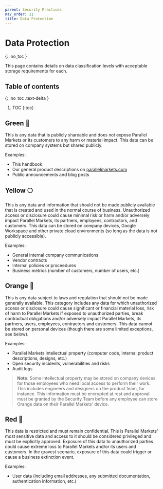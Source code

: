 ```yaml
---
parent: Security Practices
nav_order: 11
title: Data Protection
---
```

# Data Protection
{: .no_toc }

This page contains details on data classification levels with acceptable storage requirements for each.

## Table of contents
{: .no_toc .text-delta }

1. TOC
{:toc}

## Green :green_book:
This is any data that is publicly shareable and does not expose Parallel Markets or its customers to any harm or material impact.  This data can be stored on company systems but shared publicly.

Examples:

 * This handbook
 * Our general product descriptions on [parallelmarkets.com](https://parallelmarkets.com)
 * Public announcements and blog posts

## Yellow :full_moon:
This is any data and information that should not be made publicly available that is created and used in the normal course of business. Unauthorized access or disclosure could cause minimal risk or harm and/or adversely impact Parallel Markets, its partners, employees, contractors, and customers.  This data can be stored on company devices, Google Workspace and other private cloud environments (so long as the data is not publicly accessible).

Examples:

 * General internal company communications
 * Vendor contracts
 * Internal policies or proceedures
 * Business metrics (number of customers, number of users, etc.)

## Orange :large_orange_diamond:

This is any data subject to laws and regulation that should not be made generally available. This category includes any data for which unauthorized access or disclosure could cause significant or financial material loss, risk of harm to Parallel Markets if exposed to unauthorized parties, break contractual obligations and/or adversely impact Parallel Markets, its partners, users, employees, contractors and customers.  This data cannot be stored on personal devices (though there are some limited exceptions, see below).

Examples:

 * Parallel Markets intellectual property (computer code, internal product descriptions, designs, etc.)
 * Open security incidents, vulnerabilities and risks
 * Audit logs

> **Note:** Some intellectual property may be stored on company devices for those employees who need local access to perform their work.  This includes engineers and designers on the product team, for instance.  This information must be encrypted at rest and approval must be granted by the Security Team before any employee can store Orange data on their Parallel Markets' device.

## Red :red_circle:
This data is restricted and must remain confidential. This is Parallel Markets' most sensitive data and access to it should be considered privileged and must be explicitly approved. Exposure of this data to unauthorized parties could cause extreme loss to Parallel Markets and/or its users and customers. In the gravest scenario, exposure of this data could trigger or cause a business extinction event.

Examples:

 * User data (including email addresses, any submitted documentation, authentication information, etc.)
